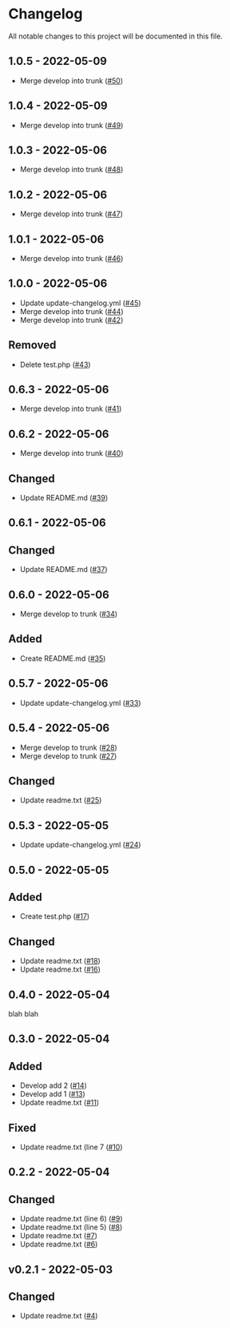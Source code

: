 # Changelog

All notable changes to this project will be documented in this file.

## 1.0.5 - 2022-05-09

- Merge develop into trunk ([#50](https://github.com/acicovic/keep-a-changelog-test/pull/50))

## 1.0.4 - 2022-05-09

- Merge develop into trunk ([#49](https://github.com/acicovic/keep-a-changelog-test/pull/49))

## 1.0.3 - 2022-05-06

- Merge develop into trunk ([#48](https://github.com/acicovic/keep-a-changelog-test/pull/48))

## 1.0.2 - 2022-05-06

- Merge develop into trunk ([#47](https://github.com/acicovic/keep-a-changelog-test/pull/47))

## 1.0.1 - 2022-05-06

- Merge develop into trunk ([#46](https://github.com/acicovic/keep-a-changelog-test/pull/46))

## 1.0.0 - 2022-05-06

- Update update-changelog.yml ([#45](https://github.com/acicovic/keep-a-changelog-test/pull/45))
- Merge develop into trunk ([#44](https://github.com/acicovic/keep-a-changelog-test/pull/44))
- Merge develop into trunk ([#42](https://github.com/acicovic/keep-a-changelog-test/pull/42))

## Removed

- Delete test.php ([#43](https://github.com/acicovic/keep-a-changelog-test/pull/43))

## 0.6.3 - 2022-05-06

- Merge develop into trunk ([#41](https://github.com/acicovic/keep-a-changelog-test/pull/41))

## 0.6.2 - 2022-05-06

- Merge develop into trunk ([#40](https://github.com/acicovic/keep-a-changelog-test/pull/40))

## Changed

- Update README.md ([#39](https://github.com/acicovic/keep-a-changelog-test/pull/39))

## 0.6.1 - 2022-05-06

## Changed

- Update README.md ([#37](https://github.com/acicovic/keep-a-changelog-test/pull/37))

## 0.6.0 - 2022-05-06

- Merge develop to trunk ([#34](https://github.com/acicovic/keep-a-changelog-test/pull/34))

## Added

- Create README.md ([#35](https://github.com/acicovic/keep-a-changelog-test/pull/35))

## 0.5.7 - 2022-05-06

- Update update-changelog.yml ([#33](https://github.com/acicovic/keep-a-changelog-test/pull/33))

## 0.5.4 - 2022-05-06

- Merge develop to trunk ([#28](https://github.com/acicovic/keep-a-changelog-test/pull/28))
- Merge develop to trunk ([#27](https://github.com/acicovic/keep-a-changelog-test/pull/27))

## Changed

- Update readme.txt ([#25](https://github.com/acicovic/keep-a-changelog-test/pull/25))

## 0.5.3 - 2022-05-05

- Update update-changelog.yml ([#24](https://github.com/acicovic/keep-a-changelog-test/pull/24))

## 0.5.0 - 2022-05-05

## Added

- Create test.php ([#17](https://github.com/acicovic/keep-a-changelog-test/pull/17))

## Changed

- Update readme.txt ([#18](https://github.com/acicovic/keep-a-changelog-test/pull/18))
- Update readme.txt ([#16](https://github.com/acicovic/keep-a-changelog-test/pull/16))

## 0.4.0 - 2022-05-04

blah blah

## 0.3.0 - 2022-05-04

## Added

- Develop add 2 ([#14](https://github.com/acicovic/keep-a-changelog-test/pull/14))
- Develop add 1 ([#13](https://github.com/acicovic/keep-a-changelog-test/pull/13))
- Update readme.txt ([#11](https://github.com/acicovic/keep-a-changelog-test/pull/11))

## Fixed

- Update readme.txt (line 7 ([#10](https://github.com/acicovic/keep-a-changelog-test/pull/10))

## 0.2.2 - 2022-05-04

## Changed

- Update readme.txt (line 6) ([#9](https://github.com/acicovic/keep-a-changelog-test/pull/9))
- Update readme.txt (line 5) ([#8](https://github.com/acicovic/keep-a-changelog-test/pull/8))
- Update readme.txt ([#7](https://github.com/acicovic/keep-a-changelog-test/pull/7))
- Update readme.txt ([#6](https://github.com/acicovic/keep-a-changelog-test/pull/6))

## v0.2.1 - 2022-05-03

## Changed

- Update readme.txt ([#4](https://github.com/acicovic/keep-a-changelog-test/pull/4))
